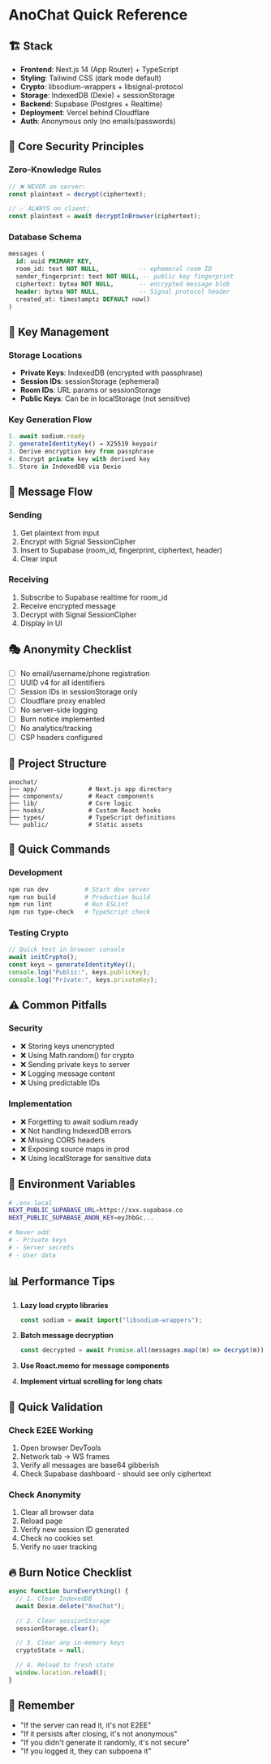 # AnoChat Quick Reference

## 🏗️ Stack

- **Frontend**: Next.js 14 (App Router) + TypeScript
- **Styling**: Tailwind CSS (dark mode default)
- **Crypto**: libsodium-wrappers + libsignal-protocol
- **Storage**: IndexedDB (Dexie) + sessionStorage
- **Backend**: Supabase (Postgres + Realtime)
- **Deployment**: Vercel behind Cloudflare
- **Auth**: Anonymous only (no emails/passwords)

## 🔐 Core Security Principles

### Zero-Knowledge Rules

```typescript
// ❌ NEVER on server:
const plaintext = decrypt(ciphertext);

// ✅ ALWAYS on client:
const plaintext = await decryptInBrowser(ciphertext);
```

### Database Schema

```sql
messages (
  id: uuid PRIMARY KEY,
  room_id: text NOT NULL,           -- ephemeral room ID
  sender_fingerprint: text NOT NULL, -- public key fingerprint
  ciphertext: bytea NOT NULL,       -- encrypted message blob
  header: bytea NOT NULL,           -- Signal protocol header
  created_at: timestamptz DEFAULT now()
)
```

## 🔑 Key Management

### Storage Locations

- **Private Keys**: IndexedDB (encrypted with passphrase)
- **Session IDs**: sessionStorage (ephemeral)
- **Room IDs**: URL params or sessionStorage
- **Public Keys**: Can be in localStorage (not sensitive)

### Key Generation Flow

```typescript
1. await sodium.ready
2. generateIdentityKey() → X25519 keypair
3. Derive encryption key from passphrase
4. Encrypt private key with derived key
5. Store in IndexedDB via Dexie
```

## 💬 Message Flow

### Sending

1. Get plaintext from input
2. Encrypt with Signal SessionCipher
3. Insert to Supabase (room_id, fingerprint, ciphertext, header)
4. Clear input

### Receiving

1. Subscribe to Supabase realtime for room_id
2. Receive encrypted message
3. Decrypt with Signal SessionCipher
4. Display in UI

## 🎭 Anonymity Checklist

- [ ] No email/username/phone registration
- [ ] UUID v4 for all identifiers
- [ ] Session IDs in sessionStorage only
- [ ] Cloudflare proxy enabled
- [ ] No server-side logging
- [ ] Burn notice implemented
- [ ] No analytics/tracking
- [ ] CSP headers configured

## 📁 Project Structure

```
anochat/
├── app/              # Next.js app directory
├── components/       # React components
├── lib/              # Core logic
├── hooks/            # Custom React hooks
├── types/            # TypeScript definitions
└── public/           # Static assets
```

## 🚀 Quick Commands

### Development

```bash
npm run dev          # Start dev server
npm run build        # Production build
npm run lint         # Run ESLint
npm run type-check   # TypeScript check
```

### Testing Crypto

```typescript
// Quick test in browser console
await initCrypto();
const keys = generateIdentityKey();
console.log("Public:", keys.publicKey);
console.log("Private:", keys.privateKey);
```

## ⚠️ Common Pitfalls

### Security

- ❌ Storing keys unencrypted
- ❌ Using Math.random() for crypto
- ❌ Sending private keys to server
- ❌ Logging message content
- ❌ Using predictable IDs

### Implementation

- ❌ Forgetting to await sodium.ready
- ❌ Not handling IndexedDB errors
- ❌ Missing CORS headers
- ❌ Exposing source maps in prod
- ❌ Using localStorage for sensitive data

## 🔧 Environment Variables

```bash
# .env.local
NEXT_PUBLIC_SUPABASE_URL=https://xxx.supabase.co
NEXT_PUBLIC_SUPABASE_ANON_KEY=eyJhbGc...

# Never add:
# - Private keys
# - Server secrets
# - User data
```

## 📊 Performance Tips

1. **Lazy load crypto libraries**

   ```typescript
   const sodium = await import("libsodium-wrappers");
   ```

2. **Batch message decryption**

   ```typescript
   const decrypted = await Promise.all(messages.map((m) => decrypt(m)));
   ```

3. **Use React.memo for message components**

4. **Implement virtual scrolling for long chats**

## 🧪 Quick Validation

### Check E2EE Working

1. Open browser DevTools
2. Network tab → WS frames
3. Verify all messages are base64 gibberish
4. Check Supabase dashboard - should see only ciphertext

### Check Anonymity

1. Clear all browser data
2. Reload page
3. Verify new session ID generated
4. Check no cookies set
5. Verify no user tracking

## 🔥 Burn Notice Checklist

```typescript
async function burnEverything() {
  // 1. Clear IndexedDB
  await Dexie.delete("AnoChat");

  // 2. Clear sessionStorage
  sessionStorage.clear();

  // 3. Clear any in-memory keys
  cryptoState = null;

  // 4. Reload to fresh state
  window.location.reload();
}
```

## 📝 Remember

- "If the server can read it, it's not E2EE"
- "If it persists after closing, it's not anonymous"
- "If you didn't generate it randomly, it's not secure"
- "If you logged it, they can subpoena it"
